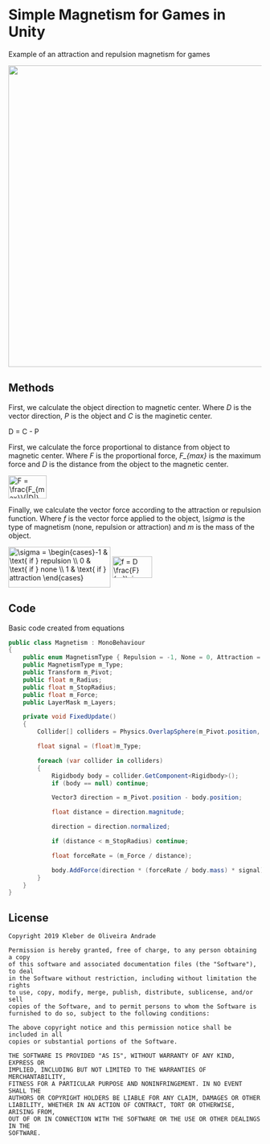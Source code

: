 # Simple Magnetism for Games in Unity

Example of an attraction and repulsion magnetism for games

<p align="center">
  <img width="600" src="Images/magnetism.gif">
</p>

## Methods

First, we calculate the object direction to magnetic center. Where *D* is the vector direction, *P* is the object and *C* is the maginetic center.

<img src="http://www.sciweavers.org/tex2img.php?eq=D%20%3D%20C%20-%20P&bc=White&fc=Black&im=jpg&fs=12&ff=arev&edit=0" align="center" border="0" alt="D = C - P" width="83" height="17" />

First, we calculate the force proportional to distance from object to magnetic center. Where *F* is the proportional force, *F_{max}* is the maximum force and *D* is the distance from the object to the magnetic center.

<img src="http://www.sciweavers.org/tex2img.php?eq=F%20%3D%20%5Cfrac%7BF_%7Bmax%7D%7D%7B%7CD%7C%7D&bc=White&fc=Black&im=jpg&fs=12&ff=arev&edit=0" align="center" border="0" alt="F = \frac{F_{max}}{|D|}" width="76" height="46" />

Finally, we calculate the vector force according to the attraction or repulsion function. Where *f* is the vector force applied to the object, *\sigma* is the type of magnetism (none, repulsion or attraction) and *m* is the mass of the object.

<img src="http://www.sciweavers.org/tex2img.php?eq=%5Csigma%20%3D%20%5Cbegin%7Bcases%7D-1%20%26%20%5Ctext%7B%20if%20%7D%20repulsion%20%5C%5C%200%20%26%20%5Ctext%7B%20if%20%7D%20none%20%5C%5C%201%20%26%20%5Ctext%7B%20if%20%7D%20attraction%20%5Cend%7Bcases%7D&bc=White&fc=Black&im=jpg&fs=12&ff=arev&edit=0" align="center" border="0" alt="\sigma = \begin{cases}-1 & \text{ if } repulsion \\ 0 & \text{ if } none \\ 1 & \text{ if } attraction \end{cases}" width="203" height="81" />

<img src="http://www.sciweavers.org/tex2img.php?eq=f%20%3D%20D%20%5Cfrac%7BF%7D%7Bm%7D%5Csigma&bc=White&fc=Black&im=jpg&fs=12&ff=arev&edit=0" align="center" border="0" alt="f = D \frac{F}{m}\sigma" width="79" height="43" />

## Code

Basic code created from equations

```csharp
public class Magnetism : MonoBehaviour
{
    public enum MagnetismType { Repulsion = -1, None = 0, Attraction = 1 }
    public MagnetismType m_Type;
    public Transform m_Pivot;
    public float m_Radius;
    public float m_StopRadius;
    public float m_Force;
    public LayerMask m_Layers;

    private void FixedUpdate()
    {
        Collider[] colliders = Physics.OverlapSphere(m_Pivot.position, m_Radius, m_Layers);

        float signal = (float)m_Type;

        foreach (var collider in colliders)
        {
            Rigidbody body = collider.GetComponent<Rigidbody>();
            if (body == null) continue;

            Vector3 direction = m_Pivot.position - body.position;

            float distance = direction.magnitude;

            direction = direction.normalized;

            if (distance < m_StopRadius) continue;

            float forceRate = (m_Force / distance);

            body.AddForce(direction * (forceRate / body.mass) * signal);
        }
    }
}
```

## License

    Copyright 2019 Kleber de Oliveira Andrade
    
    Permission is hereby granted, free of charge, to any person obtaining a copy
    of this software and associated documentation files (the "Software"), to deal
    in the Software without restriction, including without limitation the rights
    to use, copy, modify, merge, publish, distribute, sublicense, and/or sell
    copies of the Software, and to permit persons to whom the Software is
    furnished to do so, subject to the following conditions:
    
    The above copyright notice and this permission notice shall be included in all
    copies or substantial portions of the Software.
    
    THE SOFTWARE IS PROVIDED "AS IS", WITHOUT WARRANTY OF ANY KIND, EXPRESS OR
    IMPLIED, INCLUDING BUT NOT LIMITED TO THE WARRANTIES OF MERCHANTABILITY,
    FITNESS FOR A PARTICULAR PURPOSE AND NONINFRINGEMENT. IN NO EVENT SHALL THE
    AUTHORS OR COPYRIGHT HOLDERS BE LIABLE FOR ANY CLAIM, DAMAGES OR OTHER
    LIABILITY, WHETHER IN AN ACTION OF CONTRACT, TORT OR OTHERWISE, ARISING FROM,
    OUT OF OR IN CONNECTION WITH THE SOFTWARE OR THE USE OR OTHER DEALINGS IN THE
    SOFTWARE.
